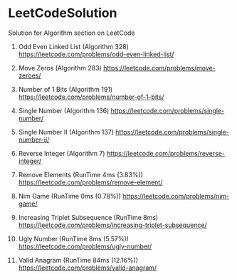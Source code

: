 # LeetCodeSolution
Solution for Algorithm section on LeetCode

1) Odd Even Linked List (Algorithm 328) https://leetcode.com/problems/odd-even-linked-list/

2) Move Zeros (Algorithm 283) https://leetcode.com/problems/move-zeroes/

3) Number of 1 Bits (Algorithm 191) https://leetcode.com/problems/number-of-1-bits/

4) Single Number (Algorithm 136) https://leetcode.com/problems/single-number/

5) Single Number II (Algorithm 137) https://leetcode.com/problems/single-number-ii/

6) Reverse Integer (Algorithm 7) https://leetcode.com/problems/reverse-integer/

7) Remove Elements (RunTime 4ms (3.83%)) https://leetcode.com/problems/remove-element/

8) Nim Game (RunTime 0ms (0.78%)) https://leetcode.com/problems/nim-game/

9) Increasing Triplet Subsequence (RunTime 8ms) https://leetcode.com/problems/increasing-triplet-subsequence/

10) Ugly Number (RunTime 8ms (5.57%)) https://leetcode.com/problems/ugly-number/

11) Valid Anagram (RunTime 84ms (12.16%)) https://leetcode.com/problems/valid-anagram/